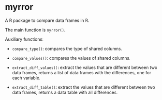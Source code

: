 # myrror

A R package to compare data frames in R.

The main function is `myrror()`.

Auxiliary functions:

-   `compare_type()`: compares the type of shared columns.

-   `compare_values()`: compares the values of shared columns.

-   `extract_diff_values()`: extract the values that are different between two data frames, returns a list of data frames with the differences, one for each variable.

-   `extract_diff_table()`: extract the values that are different between two data frames, returns a data.table with all differences.
